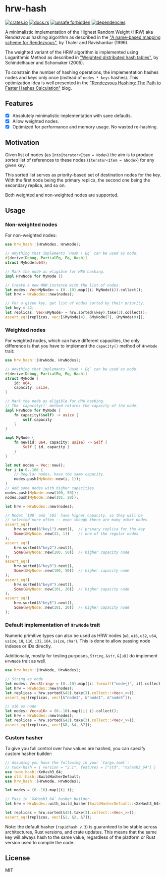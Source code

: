 # hrw-hash

[![crates.io](https://img.shields.io/crates/d/hrw-hash.svg)](https://crates.io/crates/hrw-hash)
[![docs.rs](https://docs.rs/hrw-hash/badge.svg)](https://docs.rs/hrw-hash)
[![unsafe forbidden](https://img.shields.io/badge/unsafe-forbidden-success.svg)](https://github.com/rust-secure-code/safety-dance/)
[![dependencies](https://deps.rs/repo/github/farazdagi/hrw-hash/status.svg)](https://deps.rs/repo/github/farazdagi/hrw-hash)

A minimalistic implementation of the Highest Random Weight (HRW) aka Rendezvous hashing algorithm as
described in the
["A name-based mapping scheme for Rendezvous"](https://www.eecs.umich.edu/techreports/cse/96/CSE-TR-316-96.pdf),
by Thaler and Ravishankar (1996).

The weighted variant of the HRW algorithm is implemented using Logarithmic Method as described in
["Weighted distributed hash tables"](https://dl.acm.org/doi/10.1145/1073970.1074008), by
Schindelhauer and Schomaker (2005).

To constrain the number of hashing operations, the implementation hashes nodes and keys only once
(instead of `nodes * keys` hashes). This optimization idea is well presented in the
["Rendezvous Hashing: The Path to Faster Hashes Calculation"](https://www.npiontko.pro/2024/12/23/computation-efficient-rendezvous-hashing)
blog.

## Features

- [x] Absolutely minimalistic implementation with sane defaults.
- [x] Allow weighted nodes.
- [x] Optimized for performance and memory usage. No wasted re-hashing.

## Motivation

Given list of nodes (as `IntoIterator<Item = Node>`) the aim is to produce *sorted* list of
references to these nodes (`Iterator<Item = &Node>`) for any given key.

This sorted list serves as priority-based set of destination nodes for the key. With the first node
being the primary replica, the second one being the secondary replica, and so on.

Both weighted and non-weighted nodes are supported.

## Usage

### Non-weighted nodes

For non-weighted nodes:

``` rust
use hrw_hash::{HrwNodes, HrwNode};

// Anything that implements `Hash + Eq` can be used as node.
#[derive(Debug, PartialEq, Eq, Hash)]
struct MyNode(u64);

// Mark the node as eligible for HRW hashing.
impl HrwNode for MyNode {}

// Create a new HRW instance with the list of nodes.
let nodes: Vec<MyNode> = (0..10).map(|i| MyNode(i)).collect();
let hrw = HrwNodes::new(nodes);

// For a given key, get list of nodes sorted by their priority.
let key = 42;
let replicas: Vec<&MyNode> = hrw.sorted(&key).take(3).collect();
assert_eq!(replicas, vec![&MyNode(4), &MyNode(7), &MyNode(0)]);
```

### Weighted nodes

For weighted nodes, which can have different capacities, the only difference is that you have to
implement the `capacity()` method of `HrwNode` trait:

``` rust
use hrw_hash::{HrwNode, HrwNodes};

// Anything that implements `Hash + Eq` can be used as node.
#[derive(Debug, PartialEq, Eq, Hash)]
struct MyNode {
    id: u64,
    capacity: usize,
}

// Mark the node as eligible for HRW hashing.
// The `capacity()` method returns the capacity of the node.
impl HrwNode for MyNode {
    fn capacity(&self) -> usize {
        self.capacity
    }
}

impl MyNode {
    fn new(id: u64, capacity: usize) -> Self {
        Self { id, capacity }
    }
}

let mut nodes = Vec::new();
for i in 0..100 {
    // Regular nodes, have the same capacity.
    nodes.push(MyNode::new(i, 1));
}
// Add some nodes with higher capacities.
nodes.push(MyNode::new(100, 50));
nodes.push(MyNode::new(101, 20));

let hrw = HrwNodes::new(nodes);

// Nodes `100` and `101` have higher capacity, so they will be
// selected more often -- even though there are many other nodes.
assert_eq!(
    hrw.sorted(&"key1").next(),  // primary replica for the key
    Some(&MyNode::new(33, 1))    // one of the regular nodes
);
assert_eq!(
    hrw.sorted(&"key2").next(),
    Some(&MyNode::new(100, 50))  // higher capacity node
);
assert_eq!(
    hrw.sorted(&"key3").next(),
    Some(&MyNode::new(100, 50))  // higher capacity node
);
assert_eq!(
    hrw.sorted(&"key4").next(),
    Some(&MyNode::new(101, 20))  // higher capacity node
);
assert_eq!(
    hrw.sorted(&"key5").next(),
    Some(&MyNode::new(101, 20))  // higher capacity node
);
```

### Default implementation of `HrwNode` trait

Numeric primitive types can also be used as HRW nodes (`u8`, `u16`, `u32`, `u64`, `usize`, `i8`,
`i16`, `i32`, `i64`, `isize`, `char`). This is done to allow passing node indexes or IDs directly.

Additionally, mostly for testing purposes, `String`, `&str`, `&[u8]` do implement `HrwNode` trait as
well.

``` rust
use hrw_hash::{HrwNode, HrwNodes};

// String as node
let nodes: Vec<String> = (0..10).map(|i| format!("node{}", i)).collect();
let hrw = HrwNodes::new(nodes);
let replicas = hrw.sorted(&42).take(3).collect::<Vec<_>>();
assert_eq!(replicas, vec![&"node3", &"node1", &"node5"]);

// u16 as node
let nodes: Vec<u16> = (0..10).map(|i| i).collect();
let hrw = HrwNodes::new(nodes);
let replicas = hrw.sorted(&42).take(3).collect::<Vec<_>>();
assert_eq!(replicas, vec![&8, &4, &7]);
```

### Custom hasher

To give you full control over how values are hashed, you can specify custom hasher builder:

``` rust
// Assuming you have the following in your `Cargo.toml`:
// twox-hash = { version = "2.1", features = ["std", "xxhash3_64"] }
use twox_hash::XxHash3_64;
use std::hash::BuildHasherDefault;
use hrw_hash::{HrwNode, HrwNodes};

let nodes = (0..10).map(|i| i);

// Pass in `XXHash3_64` hasher builder.
let hrw = HrwNodes::with_build_hasher(BuildHasherDefault::<XxHash3_64>::default(), nodes);

let replicas = hrw.sorted(&42).take(3).collect::<Vec<_>>();
assert_eq!(replicas, vec![&1, &2, &7]);
```

Note: the default hasher (`rapidhash v.3`) is guaranteed to be stable across architectures, Rust
versions, and crate updates. This means that the same key will always hash to the same value,
regardless of the platform or Rust version used to compile the code.

## License

MIT
